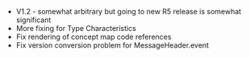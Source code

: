 * V1.2 - somewhat arbitrary but going to new R5 release is somewhat significant
* More fixing for Type Characteristics
* Fix rendering of concept map code references
* Fix version conversion problem for MessageHeader.event